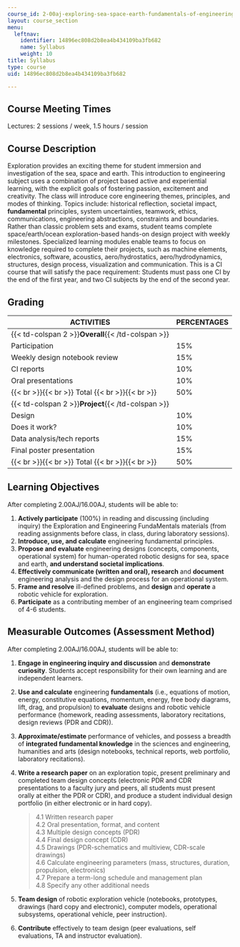 ```yaml
---
course_id: 2-00aj-exploring-sea-space-earth-fundamentals-of-engineering-design-spring-2009
layout: course_section
menu:
  leftnav:
    identifier: 14896ec808d2b8ea4b434109ba3fb682
    name: Syllabus
    weight: 10
title: Syllabus
type: course
uid: 14896ec808d2b8ea4b434109ba3fb682

---
```


Course Meeting Times
--------------------

Lectures: 2 sessions / week, 1.5 hours / session

Course Description
------------------

Exploration provides an exciting theme for student immersion and investigation of the sea, space and earth. This introduction to engineering subject uses a combination of project based active and experiential learning, with the explicit goals of fostering passion, excitement and creativity. The class will introduce core engineering themes, principles, and modes of thinking. Topics include: historical reflection, societal impact, **fundamental** principles, system uncertainties, teamwork, ethics, communications, engineering abstractions, constraints and boundaries. Rather than classic problem sets and exams, student teams complete space/earth/ocean exploration-based hands-on design project with weekly milestones. Specialized learning modules enable teams to focus on knowledge required to complete their projects, such as machine elements, electronics, software, acoustics, aero/hydrostatics, aero/hydrodynamics, structures, design process, visualization and communication. This is a CI course that will satisfy the pace requirement: Students must pass one CI by the end of the first year, and two CI subjects by the end of the second year.

Grading
-------

| ACTIVITIES | PERCENTAGES |
| --- | --- |
| {{< td-colspan 2 >}}**Overall**{{< /td-colspan >}} ||
| Participation | 15% |
| Weekly design notebook review | 15% |
| CI reports | 10% |
| Oral presentations | 10% |
|  {{< br >}}{{< br >}} Total {{< br >}}{{< br >}}  | 50% |
| {{< td-colspan 2 >}}**Project**{{< /td-colspan >}} ||
| Design | 10% |
| Does it work? | 10% |
| Data analysis/tech reports | 15% |
| Final poster presentation | 15% |
|  {{< br >}}{{< br >}} Total {{< br >}}{{< br >}}  | 50% 

Learning Objectives
-------------------

After completing 2.00AJ/16.00AJ, students will be able to:

1.  **Actively participate** (100%) in reading and discussing (including inquiry) the Exploration and Engineering FundaMentals materials (from reading assignments before class, in class, during laboratory sessions).
2.  **Introduce, use, and calculate** engineering fundamental principles.
3.  **Propose and evaluate** engineering designs (concepts, components, operational system) for human-operated robotic designs for sea, space and earth, **and understand societal implications**.
4.  **Effectively communicate (written and oral), research** and **document** engineering analysis and the design process for an operational system.
5.  **Frame and resolve** ill-defined problems, and **design** and **operate** a robotic vehicle for exploration.
6.  **Participate** as a contributing member of an engineering team comprised of 4-6 students.

Measurable Outcomes (Assessment Method)
---------------------------------------

After completing 2.00AJ/16.00AJ, students will be able to:

1.  **Engage in engineering inquiry and discussion** and **demonstrate curiosity**. Students accept responsibility for their own learning and are independent learners.
2.  **Use and calculate** engineering **fundamentals** (i.e., equations of motion, energy, constitutive equations, momentum, energy, free body diagrams, lift, drag, and propulsion) to **evaluate** designs and robotic vehicle performance (homework, reading assessments, laboratory recitations, design reviews (PDR and CDR)).
3.  **Approximate/estimate** performance of vehicles, and possess a breadth of **integrated fundamental knowledge** in the sciences and engineering, humanities and arts (design notebooks, technical reports, web portfolio, laboratory recitations).
4.  **Write a research paper** on an exploration topic, present preliminary and completed team design concepts (electronic PDR and CDR presentations to a faculty jury and peers, all students must present orally at either the PDR or CDR), and produce a student individual design portfolio (in either electronic or in hard copy).
    
    > 4.1 Written research paper  
    > 4.2 Oral presentation, format, and content  
    > 4.3 Multiple design concepts (PDR)  
    > 4.4 Final design concept (CDR)  
    > 4.5 Drawings (PDR-schematics and multiview, CDR-scale drawings)  
    > 4.6 Calculate engineering parameters (mass, structures, duration, propulsion, electronics)  
    > 4.7 Prepare a term-long schedule and management plan  
    > 4.8 Specify any other additional needs
    
5.  **Team design** of robotic exploration vehicle (notebooks, prototypes, drawings (hard copy and electronic), computer models, operational subsystems, operational vehicle, peer instruction).
6.  **Contribute** effectively to team design (peer evaluations, self evaluations, TA and instructor evaluation).